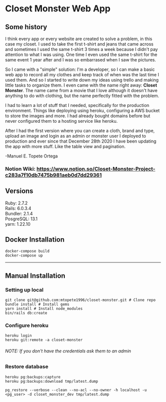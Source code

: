# Closet Monster Web App

## Some history
I think every app or every website are created to solve a problem, in this case my closet. I used to take the first t-shirt and jeans that came across and sometimes I used the same t-shirt 3 times a week because I didn't pay attention to what I was using. One time I even used the same t-shirt for the same event 1 year after and I was so embarrased when I saw the pictures.  
 
So I came with a "simple" solution: I'm a developer, so I can make a basic web app to record all my clothes and keep track of when was the last time I used them. And so I started to write down my ideas using trello and making little tasks to organize them. I even came with the name right away: **Closet Monster**. The name came from a movie that I love although it doesn't have anything to do with clothing, but the name perfectly fitted with the problem.  

I had to learn a lot of stuff that I needed, specifically for the production environment. Things like deploying using heroku, configuring a AWS bucket to store the images and more. I had already bought domains before but never configured them to a hosting service like heroku.  
  
After I had the first version where you can create a cloth, brand and type, upload an image and login as an admin or monster user I deployed to production and ever since that December 28th 2020 I have been updating the app with more stuff. Like the table view and pagination.   

-Manuel E. Topete Ortega

### Notion Wiki: https://www.notion.so/Closet-Monster-Project-c283a7f10db7475b981aeb0d7dd29361

## Versions
Ruby: 2.7.2  
Rails: 6.0.3.4  
Bundler: 2.1.4  
PosgreSQL: 13.1  
yarn: 1.22.10  

## Docker Installation
```bash
docker-compose build
docker-compose up
```
---

## Manual Installation

### Setting up local
```
git clone git@github.com:mtopete1996/closet-monster.git # Clone repo
bundle install # Install gems
yarn install # Install node_modules
bin/rails db:create
```

### Configure heroku
```
heroku login
heroku git:remote -a closet-monster
```
###### NOTE: If you don't have the credentials ask them to an admin

### Restore database
```
heroku pg:backups:capture
heroku pg:backups:download tmp/latest.dump

pg_restore --verbose --clean --no-acl --no-owner -h localhost -u <pg_user> -d closet_monster_dev tmp/latest.dump
```
